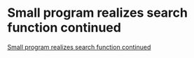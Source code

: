# Small program realizes search function continued
[Small program realizes search function continued](https://aiwithcloud.com/2022/09/16/small_program_realizes_search_function_continued/)